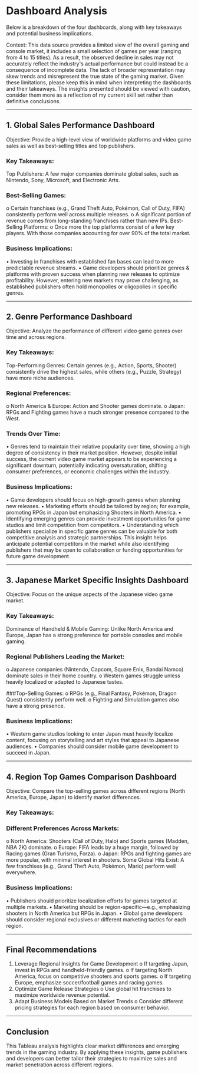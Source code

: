 # Dashboard Analysis
Below is a breakdown of the four dashboards, along with key takeaways and potential business implications.

Context:
This data source provides a limited view of the overall gaming and console market,  it includes a small selection of games per year (ranging from 4 to 15 titles). As a result, the observed decline in sales may not accurately reflect the industry's actual performance but could instead be a consequence of incomplete data. The lack of broader representation may skew trends and misrepresent the true state of the gaming market.
Given these limitations, please keep this in mind when interpreting the dashboards and their takeaways. The insights presented should be viewed with caution, consider them more as a reflection of my current skill set rather than definitive conclusions.

________________________________________

## 1. Global Sales Performance Dashboard
Objective: Provide a high-level view of worldwide platforms and video game sales as well as best-selling titles and top publishers.

### Key Takeaways:
Top Publishers: A few major companies dominate global sales, such as Nintendo, Sony, Microsoft, and Electronic Arts.

### Best-Selling Games: 
o	Certain franchises (e.g., Grand Theft Auto, Pokémon, Call of Duty, FIFA) consistently perform well across multiple releases.
o	A significant portion of revenue comes from long-standing franchises rather than new IPs.
Best-Selling Platforms: 
o	Once more the top platforms consist of a few key players. With those companies accounting for over 90% of the total market.

### Business Implications:
•	Investing in franchises with established fan bases can lead to more predictable revenue streams.
•	Game developers should prioritize genres & platforms with proven success when planning new releases to optimize profitability. However, entering new markets may prove challenging, as established publishers often hold monopolies or oligopolies in specific genres.

________________________________________
## 2. Genre Performance Dashboard
Objective: Analyze the performance of different video game genres over time and across regions.
### Key Takeaways:
Top-Performing Genres: Certain genres (e.g., Action, Sports, Shooter) consistently drive the highest sales, while others (e.g., Puzzle, Strategy) have more niche audiences.

### Regional Preferences: 
o	North America & Europe: Action and Shooter games dominate.
o	Japan: RPGs and Fighting games have a much stronger presence compared to the West.

### Trends Over Time:  
•	Genres tend to maintain their relative popularity over time, showing a high degree of consistency in their market position. However, despite initial success, the current video game market appears to be experiencing a significant downturn, potentially indicating oversaturation, shifting consumer preferences, or economic challenges within the industry.


### Business Implications:
•	Game developers should focus on high-growth genres when planning new releases.
•	Marketing efforts should be tailored by region; for example, promoting RPGs in Japan but emphasizing Shooters in North America.
•	Identifying emerging genres can provide investment opportunities for game studios and limit competition from competitors.
•	Understanding which publishers specialize in specific game genres can be valuable for both competitive analysis and strategic partnerships. This insight helps anticipate potential competitors in the market while also identifying publishers that may be open to collaboration or funding opportunities for future game development.


________________________________________

## 3. Japanese Market Specific Insights Dashboard
Objective: Focus on the unique aspects of the Japanese video game market.
### Key Takeaways:
Dominance of Handheld & Mobile Gaming: Unlike North America and Europe, Japan has a strong preference for portable consoles and mobile gaming.

### Regional Publishers Leading the Market: 
o	Japanese companies (Nintendo, Capcom, Square Enix, Bandai Namco) dominate sales in their home country.
o	Western games struggle unless heavily localized or adapted to Japanese tastes.


###Top-Selling Games: 
o	RPGs (e.g., Final Fantasy, Pokémon, Dragon Quest) consistently perform well.
o	Fighting and Simulation games also have a strong presence.

### Business Implications:
•	Western game studios looking to enter Japan must heavily localize content, focusing on storytelling and art styles that appeal to Japanese audiences.
•	Companies should consider mobile game development to succeed in Japan.
________________________________________
## 4. Region Top Games Comparison Dashboard
Objective: Compare the top-selling games across different regions (North America, Europe, Japan) to identify market differences.
### Key Takeaways:
### Different Preferences Across Markets: 
o	North America: Shooters (Call of Duty, Halo) and Sports games (Madden, NBA 2K) dominate.
o	Europe: FIFA leads by a huge margin, followed by Racing games (Gran Turismo, Forza).
o	Japan: RPGs and fighting games are more popular, with minimal interest in shooters.
Some Global Hits Exist: A few franchises (e.g., Grand Theft Auto, Pokémon, Mario) perform well everywhere.
### Business Implications:
•	Publishers should prioritize localization efforts for games targeted at multiple markets.
•	Marketing should be region-specific—e.g., emphasizing shooters in North America but RPGs in Japan.
•	Global game developers should consider regional exclusives or different marketing tactics for each region.
________________________________________
## Final Recommendations
1.	Leverage Regional Insights for Game Development
o	If targeting Japan, invest in RPGs and handheld-friendly games.
o	If targeting North America, focus on competitive shooters and sports games.
o	If targeting Europe, emphasize soccer/football games and racing games.
2.	Optimize Game Release Strategies
o	Use global hit franchises to maximize worldwide revenue potential.
3.	Adapt Business Models Based on Market Trends
o	Consider different pricing strategies for each region based on consumer behavior.
________________________________________
## Conclusion
This Tableau analysis highlights clear market differences and emerging trends in the gaming industry. By applying these insights, game publishers and developers can better tailor their strategies to maximize sales and market penetration across different regions.
